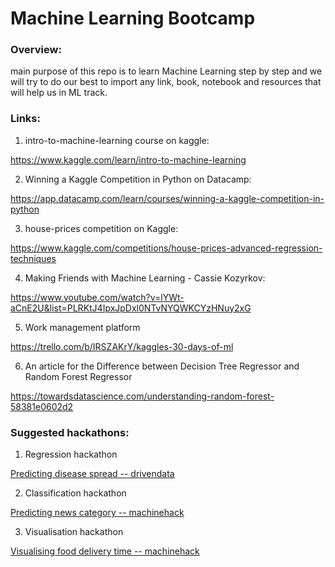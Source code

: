 # Machine Learning Bootcamp


### Overview:

main purpose of this repo is to learn Machine Learning step by step and we will try to do our best to import any link, book, notebook and resources that will help us in ML track.



### Links:


1. intro-to-machine-learning course on kaggle:

https://www.kaggle.com/learn/intro-to-machine-learning


2. Winning a Kaggle Competition in Python on Datacamp:


https://app.datacamp.com/learn/courses/winning-a-kaggle-competition-in-python


3. house-prices competition on Kaggle:

https://www.kaggle.com/competitions/house-prices-advanced-regression-techniques


4. Making Friends with Machine Learning - Cassie Kozyrkov:

https://www.youtube.com/watch?v=lYWt-aCnE2U&list=PLRKtJ4IpxJpDxl0NTvNYQWKCYzHNuy2xG

5. Work management platform

https://trello.com/b/IRSZAKrY/kaggles-30-days-of-ml

6. An article for the Difference between Decision Tree Regressor and Random Forest Regressor

https://towardsdatascience.com/understanding-random-forest-58381e0602d2

### Suggested hackathons:

1. Regression hackathon

[Predicting disease spread -- drivendata](https://www.drivendata.org/competitions/44/dengai-predicting-disease-spread/page/82/)

2. Classification hackathon

[Predicting news category -- machinehack](https://machinehack.com/hackathons/predict_the_news_category_hackathon/overview)

3. Visualisation hackathon

[Visualising food delivery time -- machinehack](https://machinehack.com/hackathons/visualization/visualization_challenge_1_analyze_and_visualize_the_food_delivery_time_for_different_cuisines/overview)








